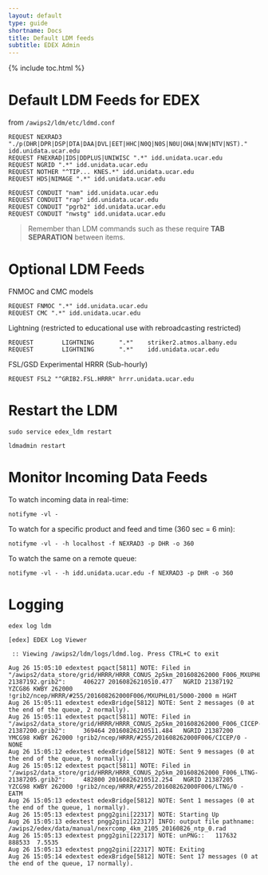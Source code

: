 ```yaml
---
layout: default
type: guide
shortname: Docs
title: Default LDM feeds
subtitle: EDEX Admin
---
```


{% include toc.html %}


# Default LDM Feeds for EDEX

from `/awips2/ldm/etc/ldmd.conf`

    REQUEST NEXRAD3 "./p(DHR|DPR|DSP|DTA|DAA|DVL|EET|HHC|N0Q|N0S|N0U|OHA|NVW|NTV|NST)." idd.unidata.ucar.edu
    REQUEST FNEXRAD|IDS|DDPLUS|UNIWISC ".*" idd.unidata.ucar.edu
    REQUEST NGRID ".*" idd.unidata.ucar.edu
    REQUEST NOTHER "^TIP... KNES.*" idd.unidata.ucar.edu
    REQUEST HDS|NIMAGE ".*" idd.unidata.ucar.edu

    REQUEST CONDUIT "nam" idd.unidata.ucar.edu
    REQUEST CONDUIT "rap" idd.unidata.ucar.edu
    REQUEST CONDUIT "pgrb2" idd.unidata.ucar.edu
    REQUEST CONDUIT "nwstg" idd.unidata.ucar.edu

> Remember than LDM commands such as these require **TAB SEPARATION** between items.

# Optional LDM Feeds

FNMOC and CMC models

    REQUEST FNMOC ".*" idd.unidata.ucar.edu
    REQUEST CMC ".*" idd.unidata.ucar.edu
    
Lightning (restricted to educational use with rebroadcasting restricted)

    REQUEST        LIGHTNING       ".*"    striker2.atmos.albany.edu
    REQUEST        LIGHTNING       ".*"    idd.unidata.ucar.edu
    
FSL/GSD Experimental HRRR (Sub-hourly)

    REQUEST FSL2 "^GRIB2.FSL.HRRR" hrrr.unidata.ucar.edu

# Restart the LDM

    sudo service edex_ldm restart

    ldmadmin restart
        
# Monitor Incoming Data Feeds

To watch incoming data in real-time:

    notifyme -vl - 
    
To watch for a specific product and feed and time (360 sec = 6 min):

    notifyme -vl - -h localhost -f NEXRAD3 -p DHR -o 360
    
To watch the same on a remote queue:

    notifyme -vl - -h idd.unidata.ucar.edu -f NEXRAD3 -p DHR -o 360
    
# Logging

    edex log ldm
    
    [edex] EDEX Log Viewer
    
     :: Viewing /awips2/ldm/logs/ldmd.log. Press CTRL+C to exit
    
    Aug 26 15:05:10 edextest pqact[5811] NOTE: Filed in "/awips2/data_store/grid/HRRR/HRRR_CONUS_2p5km_201608262000_F006_MXUPHL01-21387192.grib2":     406227 20160826210510.477   NGRID 21387192  YZCG86 KWBY 262000 !grib2/ncep/HRRR/#255/201608262000F006/MXUPHL01/5000-2000 m HGHT
    Aug 26 15:05:11 edextest edexBridge[5812] NOTE: Sent 2 messages (0 at the end of the queue, 2 normally).
    Aug 26 15:05:11 edextest pqact[5811] NOTE: Filed in "/awips2/data_store/grid/HRRR/HRRR_CONUS_2p5km_201608262000_F006_CICEP-21387200.grib2":     369464 20160826210511.484   NGRID 21387200  YMCG98 KWBY 262000 !grib2/ncep/HRRR/#255/201608262000F006/CICEP/0 - NONE
    Aug 26 15:05:12 edextest edexBridge[5812] NOTE: Sent 9 messages (0 at the end of the queue, 9 normally).
    Aug 26 15:05:12 edextest pqact[5811] NOTE: Filed in "/awips2/data_store/grid/HRRR/HRRR_CONUS_2p5km_201608262000_F006_LTNG-21387205.grib2":     482800 20160826210512.254   NGRID 21387205  YZCG98 KWBY 262000 !grib2/ncep/HRRR/#255/201608262000F006/LTNG/0 - EATM
    Aug 26 15:05:13 edextest edexBridge[5812] NOTE: Sent 1 messages (0 at the end of the queue, 1 normally).
    Aug 26 15:05:13 edextest pngg2gini[22317] NOTE: Starting Up
    Aug 26 15:05:13 edextest pngg2gini[22317] INFO: output file pathname: /awips2/edex/data/manual/nexrcomp_4km_2105_20160826_ntp_0.rad
    Aug 26 15:05:13 edextest pngg2gini[22317] NOTE: unPNG::   117632    888533  7.5535
    Aug 26 15:05:13 edextest pngg2gini[22317] NOTE: Exiting
    Aug 26 15:05:14 edextest edexBridge[5812] NOTE: Sent 17 messages (0 at the end of the queue, 17 normally).
